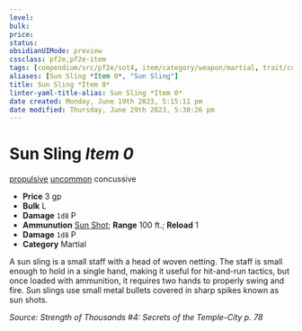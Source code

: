 ```yaml
---
level:
bulk:
price:
status:
obsidianUIMode: preview
cssclass: pf2e,pf2e-item
tags: [compendium/src/pf2e/sot4, item/category/weapon/martial, trait/concussive, trait/propulsive, trait/uncommon]
aliases: [Sun Sling *Item 0*, "Sun Sling"]
title: Sun Sling *Item 0*
linter-yaml-title-alias: Sun Sling *Item 0*
date created: Monday, June 19th 2023, 5:15:11 pm
date modified: Thursday, June 29th 2023, 5:30:26 pm
---
```


# Sun Sling *Item 0*

[propulsive](rules/traits/propulsive.md) [uncommon](rules/traits/uncommon.md) concussive  

- **Price** 3 gp
- **Bulk** L
- **Damage** `1d8` P
- **Ammunution** [Sun Shot](compendium/equipment/items/sun-shot-sot4.md); **Range** 100 ft.; **Reload** 1
- **Damage** `1d8` P
- **Category** Martial

A sun sling is a small staff with a head of woven netting. The staff is small enough to hold in a single hand, making it useful for hit-and-run tactics, but once loaded with ammunition, it requires two hands to properly swing and fire. Sun slings use small metal bullets covered in sharp spikes known as sun shots.

*Source: Strength of Thousands #4: Secrets of the Temple-City p. 78*
